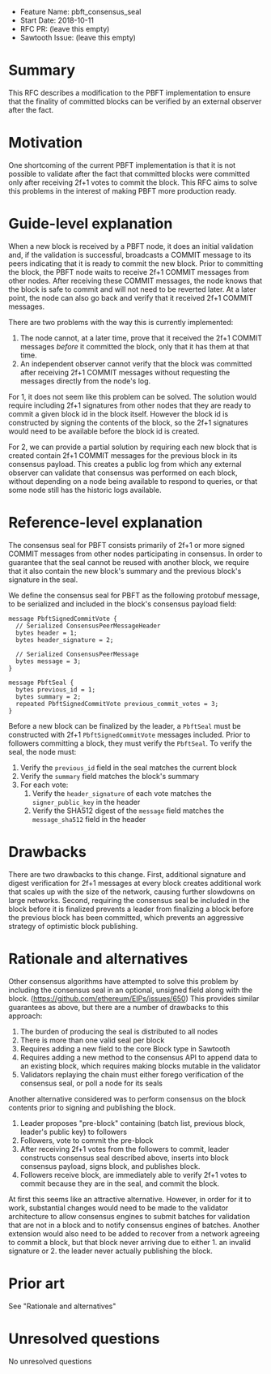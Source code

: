 - Feature Name: pbft_consensus_seal
- Start Date: 2018-10-11
- RFC PR: (leave this empty)
- Sawtooth Issue: (leave this empty)

# Summary
[summary]: #summary

This RFC describes a modification to the PBFT implementation to ensure that the
finality of committed blocks can be verified by an external observer after the
fact.

# Motivation
[motivation]: #motivation

One shortcoming of the current PBFT implementation is that it is not possible
to validate after the fact that committed blocks were committed only after
receiving 2f+1 votes to commit the block. This RFC aims to solve this problems
in the interest of making PBFT more production ready.

# Guide-level explanation
[guide-level-explanation]: #guide-level-explanation

When a new block is received by a PBFT node, it does an initial validation and,
if the validation is successful, broadcasts a COMMIT message to its peers
indicating that it is ready to commit the new block. Prior to committing the
block, the PBFT node waits to receive 2f+1 COMMIT messages from other nodes.
After receiving these COMMIT messages, the node knows that the block is safe to
commit and will not need to be reverted later. At a later point, the node can
also go back and verify that it received 2f+1 COMMIT messages.

There are two problems with the way this is currently implemented:

1. The node cannot, at a later time, prove that it received the 2f+1 COMMIT
   messages _before_ it committed the block, only that it has them at that
   time.
2. An independent observer cannot verify that the block was committed after
   receiving 2f+1 COMMIT messages without requesting the messages directly from
   the node's log.

For 1, it does not seem like this problem can be solved. The solution would
require including 2f+1 signatures from other nodes that they are ready to
commit a given block id in the block itself. However the block id is
constructed by signing the contents of the block, so the 2f+1 signatures would
need to be available before the block id is created.

For 2, we can provide a partial solution by requiring each new block that is
created contain 2f+1 COMMIT messages for the previous block in its consensus
payload. This creates a public log from which any external observer can
validate that consensus was performed on each block, without depending on a
node being available to respond to queries, or that some node still has the
historic logs available.

# Reference-level explanation
[reference-level-explanation]: #reference-level-explanation

The consensus seal for PBFT consists primarily of 2f+1 or more signed COMMIT
messages from other nodes participating in consensus. In order to guarantee
that the seal cannot be reused with another block, we require that it also
contain the new block's summary and the previous block's signature in the seal.

We define the consensus seal for PBFT as the following protobuf message, to be
serialized and included in the block's consensus payload field:

    message PbftSignedCommitVote {
      // Serialized ConsensusPeerMessageHeader
      bytes header = 1;
      bytes header_signature = 2;

      // Serialized ConsensusPeerMessage
      bytes message = 3;
    }

    message PbftSeal {
      bytes previous_id = 1;
      bytes summary = 2;
      repeated PbftSignedCommitVote previous_commit_votes = 3;
    }

Before a new block can be finalized by the leader, a `PbftSeal` must be
constructed with 2f+1 `PbftSignedCommitVote` messages included. Prior to
followers committing a block, they must verify the `PbftSeal`. To verify the
seal, the node must:

1. Verify the `previous_id` field in the seal matches the current block
2. Verify the `summary` field matches the block's summary
3. For each vote:
   1. Verify the `header_signature` of each vote matches the
      `signer_public_key` in the header
   2. Verify the SHA512 digest of the `message` field matches the
      `message_sha512` field in the header


# Drawbacks
[drawbacks]: #drawbacks

There are two drawbacks to this change. First, additional signature and digest
verification for 2f+1 messages at every block creates additional work that
scales up with the size of the network, causing further slowdowns on large
networks. Second, requiring the consensus seal be included in the block before
it is finalized prevents a leader from finalizing a block before the previous
block has been committed, which prevents an aggressive strategy of optimistic
block publishing.

# Rationale and alternatives
[alternatives]: #alternatives

Other consensus algorithms have attempted to solve this problem by including
the consensus seal in an optional, unsigned field along with the block. (https://github.com/ethereum/EIPs/issues/650)
This provides similar guarantees as above, but there are a number of drawbacks
to this approach:

1. The burden of producing the seal is distributed to all nodes
2. There is more than one valid seal per block
3. Requires adding a new field to the core Block type in Sawtooth
4. Requires adding a new method to the consensus API to append data to an
   existing block, which requires making blocks mutable in the validator
5. Validators replaying the chain must either forego verification of the
   consensus seal, or poll a node for its seals

Another alternative considered was to perform consensus on the block contents
prior to signing and publishing the block.

1. Leader proposes "pre-block" containing (batch list, previous block, leader's
   public key) to followers
2. Followers, vote to commit the pre-block
3. After receiving 2f+1 votes from the followers to commit, leader constructs
   consensus seal described above, inserts into block consensus payload, signs
   block, and publishes block.
4. Followers receive block, are immediately able to verify 2f+1 votes to commit
   because they are in the seal, and commit the block.

At first this seems like an attractive alternative. However, in order for it to
work, substantial changes would need to be made to the validator architecture
to allow consensus engines to submit batches for validation that are not in a
block and to notify consensus engines of batches. Another extension would also
need to be added to recover from a network agreeing to commit a block, but that
block never arriving due to either 1. an invalid signature or 2. the leader
never actually publishing the block.

# Prior art
[prior-art]: #prior-art

See "Rationale and alternatives"

# Unresolved questions
[unresolved]: #unresolved-questions

No unresolved questions
